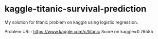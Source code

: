 # kaggle-titanic-survival-prediction
My solution for titanic problem on kaggle using logistic regression.

Problem URL: https://www.kaggle.com/c/titanic 
Score on kaggle=0.76555
